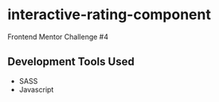 # interactive-rating-component

Frontend Mentor Challenge #4


## Development Tools Used

- SASS
- Javascript
